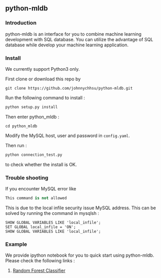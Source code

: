 ## python-mldb

### Introduction
python-mldb is an interface for you to combine machine learning development with SQL database.
You can utilize the advantage of SQL database while develop your machine learning application.

### Install
We currently support Python3 only.

First clone or download this repo by
```commandline
git clone https://github.com/johnnychhsu/python-mldb.git
``` 

Run the following command to install :
```python
python setup.py install
```
Then enter python_mldb : 
```commandline
cd python_mldb
```
Modify the MySQL host, user and password in `config.yaml`.

Then run :
```python
python connection_test.py
```
to check whether the install is OK.

### Trouble shooting
If you encounter MySQL error like
```sql
This command is not allowed
```
This is due to the local infile security issue MySQL address.
This can be solved by running the command in mysqlsh :  
```mysql-sql
SHOW GLOBAL VARIABLES LIKE 'local_infile';
SET GLOBAL local_infile = 'ON';
SHOW GLOBAL VARIABLES LIKE 'local_infile';
```


### Example
We provide ipython notebook for you to quick start using python-mldb.
Please check the following links :
1. [Random Forest Classifier](https://github.com/johnnychhsu/python-mldb/blob/master/Example/RF_model_example.ipynb)

